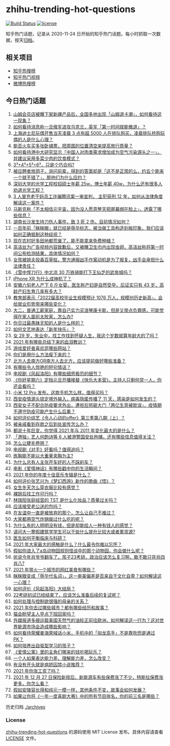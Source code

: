 # zhihu-trending-hot-questions

[![Build Status](https://github.com/justjavac/zhihu-trending-hot-questions/workflows/ci/badge.svg?branch=master)](https://github.com/justjavac/zhihu-trending-hot-questions/actions)
[![license](https://img.shields.io/github/license/justjavac/zhihu-trending-hot-questions)](https://github.com/justjavac/zhihu-trending-hot-questions/blob/master/LICENSE)

知乎热门话题，记录从 2020-11-24 日开始的知乎热门话题。每小时抓取一次数据，按天[归档](./archives)。

## 相关项目

- [知乎热搜榜](https://github.com/justjavac/zhihu-trending-top-search)
- [知乎热门视频](https://github.com/justjavac/zhihu-trending-hot-video)
- [微博热搜榜](https://github.com/justjavac/weibo-trending-hot-search)

## 今日热门话题

<!-- BEGIN -->
<!-- 最后更新时间 Thu Dec 30 2021 03:01:53 GMT+0800 (China Standard Time) -->

1. [山姆会员店被曝下架新疆产品后，全国多地出现「山姆退卡潮」，如何看待这一现象？](https://www.zhihu.com/question/508882632)
1. [如何看待消息称一旦俄军进攻乌克兰，英军「第一时间就能撤退」？](https://www.zhihu.com/question/508877312)
1. [上海迪士尼玩偶开售当天凌晨 3 点有超 5000 人在排队购买，凌晨排队抢购玩偶的人是什么心理？](https://www.zhihu.com/question/508890404)
1. [能否火车买多张卧铺票，把周围的位置清空来提高旅行质量？](https://www.zhihu.com/question/469145276)
1. [如何看待港中大研究显示「中国人对肉类需求增加成为空气污染源头之一」，并建议采用多菜少肉的饮食模式？](https://www.zhihu.com/question/508984017)
1. [3³+4³+5³=6³，只是个巧合吗?](https://www.zhihu.com/question/505806181)
1. [被应聘者放鸽子，询问前辈，得到的答案却是「这不是正常的么，约五个能来一个就不错了」，那他们为什么应约？](https://www.zhihu.com/question/299068355)
1. [深圳大学的光学工程校招硕士年薪 25w，博士年薪 40w，为什么还有很多人劝退光学工程？](https://www.zhihu.com/question/505073297)
1. [3 人冒充老干妈员工诈骗腾讯案一审宣判， 主犯获刑 12 年，如何从法律角度解读这一案件？](https://www.zhihu.com/question/508928059)
1. [马斯克称「不太相信元宇宙，因为没人愿意整天把屏幕绑在脸上」，透露了哪些信息？](https://www.zhihu.com/question/507921834)
1. [湖南长沙发生持刀伤人事件，致 3 死 2 伤，目前情况如何？](https://www.zhihu.com/question/508922107)
1. [一百年前「眯眯眼」就已经是辱华标志，被当做工具构造刻板印象，我们应该如何正确抵制这种歧视？](https://www.zhihu.com/question/508892824)
1. [现在农村好多田地都荒废了，能不能拿来免费种植？](https://www.zhihu.com/question/504670093)
1. [高洁丝为广告视频内容致歉后，又被曝卫生巾内出现虫卵，高洁丝称将第一时间公布检测结果，具体情况如何？](https://www.zhihu.com/question/508900773)
1. [女孩被姐夫投毒百草枯，警方通报凶手作案动机是为了报复，凶手会承担什么法律责任？](https://www.zhihu.com/question/508916466)
1. [《雪中悍刀行》中北凉 30 万铁骑能打下王仙芝的武帝城吗？](https://www.zhihu.com/question/507765648)
1. [iPhone XR 为什么成神机了？](https://www.zhihu.com/question/497506956)
1. [安徽六旬老人产下 6 斤女婴，医生称产妇是自然受孕，后证实只有 43 岁，高龄产妇生育几率有多大？](https://www.zhihu.com/question/508704824)
1. [教育部表示「2022届高校毕业生规模预计 1076 万人，规模创历史新高」，会给就业形势带来哪些变化？](https://www.zhihu.com/question/508767650)
1. [大二，普通工薪家庭，靠自己实力买浪琴康卡斯，但是又带点负罪感，可能觉得在家人面前太败家，怎么办?](https://www.zhihu.com/question/508226119)
1. [你见过最愚昧无知的人是什么样的？](https://www.zhihu.com/question/280971475)
1. [如何文艺地表达「新年快乐」？](https://www.zhihu.com/question/40099220)
1. [女 29 岁，失业中，找工作找到怀疑人生，我这个岁数就算年龄大的了吗？](https://www.zhihu.com/question/500968288)
1. [2021 年有哪些总结下来的血泪教训？](https://www.zhihu.com/question/502524614)
1. [游戏爱好者喜欢逛哪些网站？](https://www.zhihu.com/question/428368223)
1. [你们是用什么方法瘦下来的？](https://www.zhihu.com/question/319425534)
1. [北方人去南方OR南方人去北方，应该提前做好哪些准备？](https://www.zhihu.com/question/502828709)
1. [有哪些令人惊艳的短句情话？](https://www.zhihu.com/question/348999290)
1. [电视剧《风起洛阳》有哪些细思极恐的细节？](https://www.zhihu.com/question/502748505)
1. [《你好星期六》定档元旦开播接替《快乐大本营》，主持人只剩何炅一人，你还会看吗？](https://www.zhihu.com/question/505482553)
1. [小米 12 Pro 发布，这款手机怎么样，值得买吗？](https://www.zhihu.com/question/508837451)
1. [西安疫情源头锁定境外输入，病毒隐匿传播了 11 天，感染是如何发生的？](https://www.zhihu.com/question/508748157)
1. [西安女子不配合防疫要求外出，遭拒后怒砸大门「两亿生意被耽误」，疫情期不遵守防疫可能产生什么后果？](https://www.zhihu.com/question/508763109)
1. [如何评价综艺《令人心动的offer》第三季第八期（上）？](https://www.zhihu.com/question/508829904)
1. [被亲戚看到存款之后到处宣传怎么办？](https://www.zhihu.com/question/508209017)
1. [都说十年巨变，你觉得 2021 年与 2011 年变化最大的是什么？](https://www.zhihu.com/question/502764724)
1. [「港独」艺人何韵诗等 6 人被港警国安处拘捕，还有哪些信息值得关注？](https://www.zhihu.com/question/508882734)
1. [怎么让睫毛卷翘？](https://www.zhihu.com/question/38493131)
1. [电视剧《对手》好看吗？值得追吗？](https://www.zhihu.com/question/506533894)
1. [练胸能不能以大重量夹胸为主?](https://www.zhihu.com/question/505849249)
1. [为什么总有人主张开车好的人不踩刹车？](https://www.zhihu.com/question/507488933)
1. [电影《爱情神话》有哪些戳中你的生活瞬间？](https://www.zhihu.com/question/507923175)
1. [2021 年你的年度十佳音乐专辑是什么？](https://www.zhihu.com/question/505107210)
1. [如何评价张艺兴为《梦幻西游》新作的歌曲《悟》？](https://www.zhihu.com/question/508602450)
1. [女生冬天怎么穿衣服比较有感觉？](https://www.zhihu.com/question/503459649)
1. [裸辞后找工作可行吗？](https://www.zhihu.com/question/504682701)
1. [林瑞阳张庭经营的 TST 是什么化妆品？质量过关吗？](https://www.zhihu.com/question/290991993)
1. [应该接受老公送的包吗？](https://www.zhihu.com/question/507676887)
1. [在友谊中一直是被放弃的那个，怎么让自己不难过？](https://www.zhihu.com/question/506098851)
1. [大家都用空气炸锅做过什么吃的呢？](https://www.zhihu.com/question/286863774)
1. [为什么有的人明明没有钱，但是却能给人一种有钱人的感觉？](https://www.zhihu.com/question/305478115)
1. [请问大一寒假建筑学学生可以干些什么提升比较大或者累资源?](https://www.zhihu.com/question/508702843)
1. [医生如何平衡临床与科研？](https://www.zhihu.com/question/493944158)
1. [2021 年大家最大的感触是什么？什么最令你难以忘怀？](https://www.zhihu.com/question/506037096)
1. [假如你进入了a岛动物园规则怪谈中的那个动物园，你会做什么呢？](https://www.zhihu.com/question/502398786)
1. [听说今年肖爷爷翻车了，孩子23考研，政治应该怎么复习啊，敢不敢只背肖四肖八?](https://www.zhihu.com/question/508286016)
1. [2021 年带火一个城市的网红美食有哪些？](https://www.zhihu.com/question/507456535)
1. [眯眯眼变成「辱华代名词」，这一审美偏差是否来自于文化自卑？如何解读这一心理？](https://www.zhihu.com/question/508667304)
1. [如何评价《风起洛阳》大结局？](https://www.zhihu.com/question/508971810)
1. [22考研初试已经结束了，应该怎么准备后续的复试呢？](https://www.zhihu.com/question/508932023)
1. [如何处理与控制欲很强的母亲的关系？](https://www.zhihu.com/question/267043982)
1. [2021 年你去过哪些城市？都有哪些经历和故事？](https://www.zhihu.com/question/507610158)
1. [猫会盼望主人早点下班回家吗？](https://www.zhihu.com/question/496957205)
1. [外媒报道多艘运载美国天然气的油轮正前往欧洲，如何解读这一行为？这对世界能源市场会造成哪些影响？](https://www.zhihu.com/question/508760560)
1. [如何看待荣耀姜海荣喊话小米，手机中的「驯龙高手」不是靠吹而是通过 PK？](https://www.zhihu.com/question/508738283)
1. [如何培养出自驱型学习的孩子？](https://www.zhihu.com/question/483938762)
1. [《爱情公寓》里的主角们哪来的钱吃喝玩乐？](https://www.zhihu.com/question/20117734)
1. [一个人如果表达能力差、理解能力差，怎么改变？](https://www.zhihu.com/question/305368229)
1. [有没有开头就是病娇囚禁小说推荐？](https://www.zhihu.com/question/506067281)
1. [2021 年你涨工资了吗？](https://www.zhihu.com/question/503475121)
1. [2021 年 12 月 27 日保险新规后，新能源车有些保费涨了不少，特斯拉保费涨更多，你怎么看？](https://www.zhihu.com/question/508728722)
1. [假如安陵容长得和纯元一模一样，其他条件不变，故事会如何发展？](https://www.zhihu.com/question/491462920)
1. [如果让你将《一年一度喜剧大赛》中的所有节目排名，你的前三名是哪些？](https://www.zhihu.com/question/508680245)

<!-- END -->

历史归档 [./archives](./archives)

### License

[zhihu-trending-hot-questions](https://github.com/justjavac/zhihu-trending-hot-questions)
的源码使用 MIT License 发布。具体内容请查看 [LICENSE](./LICENSE) 文件。

